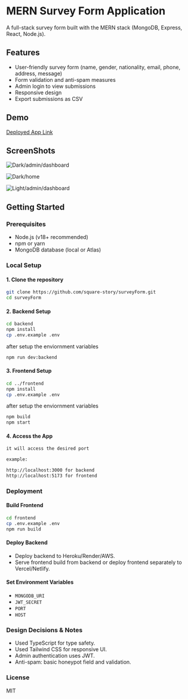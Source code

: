 # MERN Survey Form Application

A full-stack survey form built with the MERN stack (MongoDB, Express, React, Node.js).

## Features

- User-friendly survey form (name, gender, nationality, email, phone, address, message)
- Form validation and anti-spam measures
- Admin login to view submissions
- Responsive design
- Export submissions as CSV

## Demo

[Deployed App Link](https://your-deployed-app-url.com)

## ScreenShots

![Dark/admin/dashboard](https://i.vgy.me/AD3x3t.png)

![Dark/home](https://i.vgy.me/bgJx8W.png)

![Light/admin/dashboard](https://i.vgy.me/EzIMsU.png)

## Getting Started

### Prerequisites

- Node.js (v18+ recommended)
- npm or yarn
- MongoDB database (local or Atlas)

### Local Setup

#### 1. Clone the repository

```bash
git clone https://github.com/square-story/surveyForm.git
cd surveyForm
```

#### 2. Backend Setup

```bash
cd backend
npm install
cp .env.example .env
```

after setup the enviornment variables

```bash
npm run dev:backend
```

#### 3. Frontend Setup

```bash
cd ../frontend
npm install
cp .env.example .env
```

after setup the enviornment variables

```bash
npm build
npm start
```

#### 4. Access the App

```bash
it will access the desired port

example:

http://localhost:3000 for backend
http://localhost:5173 for frontend
```

### Deployment

#### Build Frontend

```bash
cd frontend
cp .env.example .env
npm run build
```

#### Deploy Backend

- Deploy backend to Heroku/Render/AWS.
- Serve frontend build from backend or deploy frontend separately to Vercel/Netlify.

#### Set Environment Variables

- `MONGODB_URI`
- `JWT_SECRET`
- `PORT`
- `HOST`

### Design Decisions & Notes

- Used TypeScript for type safety.
- Used Tailwind CSS for responsive UI.
- Admin authentication uses JWT.
- Anti-spam: basic honeypot field and validation.

### License

MIT
